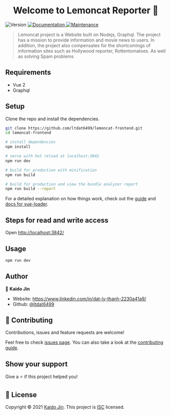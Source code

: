 <h1 align="center">Welcome to Lemoncat Reporter 👋</h1>
<p>
  <img alt="Version" src="https://img.shields.io/badge/version-1.0.0-blue.svg?cacheSeconds=2592000" />
  <a href="https://github.com/ltdat6499/lemoncat#readme" target="_blank">
    <img alt="Documentation" src="https://img.shields.io/badge/documentation-yes-brightgreen.svg" />
  </a>
  <a href="https://github.com/ltdat6499/lemoncat/graphs/commit-activity" target="_blank">
    <img alt="Maintenance" src="https://img.shields.io/badge/Maintained%3F-yes-green.svg" />
  </a>
</p>

> Lemoncat project is a Website built on Nodejs, Graphql. The project has a mission to provide information and movie news to users. In addition, the project also compensates for the shortcomings of information sites such as Hollywood reporter, Rottentomatoes. As well as solving Spam problems

## Requirements

* Vue 2
* Graphql

## Setup

Clone the repo and install the dependencies.

```bash
git clone https://github.com/ltdat6499/lemoncat-frontend.git
cd lemoncat-frontend
```

``` bash
# install dependencies
npm install

# serve with hot reload at localhost:3842
npm run dev

# build for production with minification
npm run build

# build for production and view the bundle analyzer report
npm run build --report
```

For a detailed explanation on how things work, check out the [guide](http://vuejs-templates.github.io/webpack/) and [docs for vue-loader](http://vuejs.github.io/vue-loader).

## Steps for read and write access

Open [http://localhost:3842/](http://localhost:3842/)

## Usage

```sh
npm run dev
```

## Author

👤 **Kaido Jin**

* Website: https://www.linkedin.com/in/dat-ly-thanh-2230a41a9/
* Github: [@ltdat6499](https://github.com/ltdat6499)

## 🤝 Contributing

Contributions, issues and feature requests are welcome!

Feel free to check [issues page](https://github.com/ltdat6499/lemoncat/issues). You can also take a look at the [contributing guide](https://github.com/ltdat6499/lemoncat/blob/master/CONTRIBUTING.md).

## Show your support

Give a ⭐️ if this project helped you!

## 📝 License

Copyright © 2021 [Kaido Jin](https://github.com/ltdat6499).
This project is [ISC](https://github.com/ltdat6499/lemoncat/blob/master/LICENSE) licensed.




